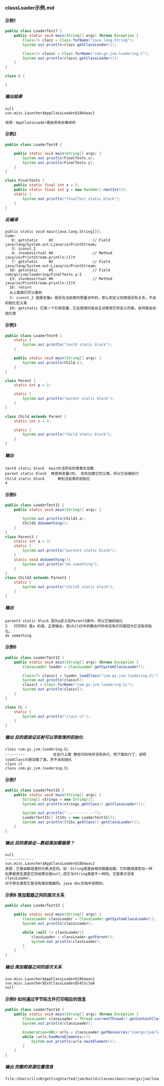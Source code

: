 ### classLoader示例.md

#### 示例1
```java
public class LoaderTest7 {
    public static void main(String[] args) throws Exception {
        Class<?> clazz = Class.forName("java.lang.String");
        System.out.println(clazz.getClassLoader());

        Class<?> clazzc = Class.forName("com.gs.jvm.loadering.C");
        System.out.println(clazzc.getClassLoader());
    }
}

class C {

}
```
##### 输出结果
    null
    sun.misc.Launcher$AppClassLoader@18b4aac2

    说明：AppClassLoader是由系统反编译的

#### 示例2
```java
public class LoaderTest8 {

    public static void main(String[] args) {
        System.out.println(FinalTests.x);
        System.out.println(FinalTests.y);
    }
}

class FinalTests {
    public static final int x = 2;
    public static final int y = new Random().nextInt(3);
    static {
        System.out.println("finalTest static black");
    }
}
```

##### 反编译
    public static void main(java.lang.String[]);
    Code:
       0: getstatic     #2                  // Field java/lang/System.out:Ljava/io/PrintStream;
       3: iconst_2
       4: invokevirtual #4                  // Method java/io/PrintStream.println:(I)V
       7: getstatic     #2                  // Field java/lang/System.out:Ljava/io/PrintStream;
      10: getstatic     #5                  // Field com/gs/jvm/loadering/FinalTests.y:I
      13: invokevirtual #4                  // Method java/io/PrintStream.println:(I)V
      16: return
      从上面我们可以看到
      3: iconst_2 就是变量x 是存在当前类的常量池中的，那么和定义的类就没有关系，不会初始化定义类
      10: getstatic 它是一个引用变量，它在使用时就会主动使用它所定义的类，自然就会初始化类

#### 示例3
```java
public class LoaderTest9 {
    static {
        System.out.println("test9 static block");
    }

    public static void main(String[] args) {
        System.out.println(Child.c);
    }
}

class Parent {
    static int p = 2;

    static {
        System.out.println("parent static block");
    }
}

class Child extends Parent {
    static int c = 4;

    static {
        System.out.println("Child static block");
    }
}
```

##### 输出
    test9 static block  main方法所在的类第先加载 
    parent static block  再使用变量c时， 优先加载它的父类，所以它会被执行
    Child static block      再到当前类的初始化
    4

#### 示例5
```java
public class LoaderTest11 {
    public static void main(String[] args) {

        System.out.println(Child3.a);
        Child3.doSomething();
    }
}
class Parent3 {
    static int a = 3;
    static {
        System.out.println("parent3 static block");
    }
    static void doSomething(){
        System.out.println("do something");
    }
}
class Child3 extends Parent3 {
    static {
        System.out.println("child3 static block");
    }
}
```

##### 输出
    parent3 static block 因为a定义在Parent3类中，所以它被初始化
    3   打印的3 是a 的值，正常输出，而child3中的静态代码块没有打印是因为它没有初始化。
    do something

#### 示例6
```java
public class LoaderTest12 {
    public static void main(String[] args) throws Exception {
        ClassLoader loader = ClassLoader.getSystemClassLoader();

        Class<?> classcl = loader.loadClass("com.gs.jvm.loadering.CL");
        System.out.println(classcl);
        classcl = Class.forName("com.gs.jvm.loadering.CL");
        System.out.println(classcl);
    }
}

class CL {
    static {
        System.out.println("class cl");
    }
}
```

##### 输出  目的是验证反射可以导致类的初始化
    class com.gs.jvm.loadering.CL
    ---------             在这行上面 静态代码块并没有执行，而下面执行了，说明loadClass只是加载了类，并不会初始化
    class cl
    class com.gs.jvm.loadering.CL


#### 示例7
```java
public class LoaderTest15 {
    public static void main(String[] args) {
        String[] strings = new String[2];
        System.out.println(strings.getClass().getClassLoader());

        System.out.println("-------------");
        LoaderTest15[] lt15s = new LoaderTest15[2];
        System.out.println(lt15s.getClass().getClassLoader());
    }
}
```

##### 输出  目的是验证--数组类加载器是？
    null
    -------------
    sun.misc.Launcher$AppClassLoader@18b4aac2
    原因：它是由数组里的元素决定的。如：String类是由根加载器加载，它的数组类型也一样
    如果是原生类型它的结果也是null,但它与String类是不一样的。它是表示没有classLoader,
    对于原生类型它是没有类加载器的。java doc文档中说明的。

#### 示例8 类加载器之间的层次关系
```java
public class LoaderTest13 {

    public static void main(String[] args) {
        ClassLoader classLoader = ClassLoader.getSystemClassLoader();
        System.out.println(classLoader);

        while (null != classLoader){
            classLoader = classLoader.getParent();
            System.out.println(classLoader);
        }
    }
}
```

##### 输出  类加载器之间的层次关系
    sun.misc.Launcher$AppClassLoader@18b4aac2
    sun.misc.Launcher$ExtClassLoader@5451c3a8
    null

#### 示例9 如何通过字节码文件打印相应的信息
```java
public class LoaderTest14 {
    public static void main(String[] args) throws Exception {
        ClassLoader classLoader = Thread.currentThread().getContextClassLoader();
        System.out.println(classLoader);

        Enumeration<URL> urls = classLoader.getResources("com/gs/jvm/loadering/LoaderTest12.class");
        while (urls.hasMoreElements()){
            System.out.println(urls.nextElement());
        }
    }
}
```

##### 输出  完整的资源位置信息
    file:/Users/ilin0/gettingStarted/jvm/build/classes/main/com/gs/jvm/loadering/LoaderTest12.class